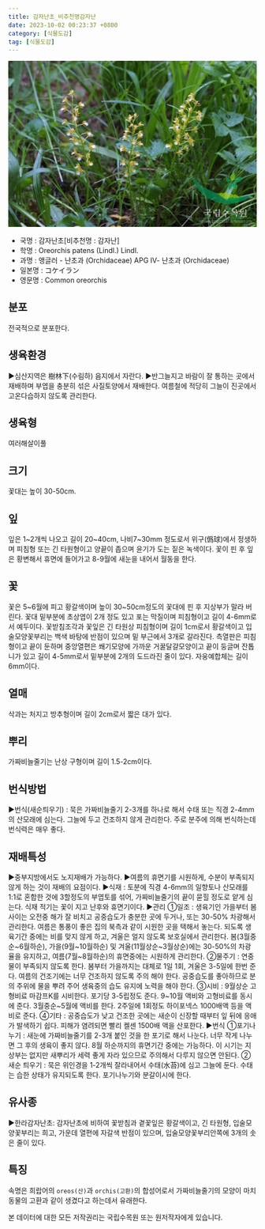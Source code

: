 ```yaml
---
title: 감자난초_비추천명감자난
date: 2023-10-02 00:23:37 +0800
category: [식물도감]
tag: [식물도감]
---
```




![감자난초[비추천명 : 감자난]](/assets/img/fileUpload/plants/basic/Orchidaceae/Oreorchis/6374/1_th2.JPG)
- 국명 : 감자난초[비추천명 : 감자난]
- 학명 : Oreorchis patens (Lindl.) Lindl.
- 과명 : 앵글러 - 난초과 (Orchidaceae) APG Ⅳ- 난초과 (Orchidaceae)
- 일본명 : コケイラン
- 영문명 : Common oreorchis


## 분포
전국적으로 분포한다.
## 생육환경
▶심산지역은 樹林下(수림하) 음지에서 자란다.
▶반그늘지고 바람이 잘 통하는 곳에서 재배하며 부엽을 충분히 섞은 사질토양에서 재배한다. 여름철에 적당히 그늘이 진곳에서 고온다습하지 않도록 관리한다.
## 생육형
여러해살이풀
## 크기
꽃대는 높이 30-50cm.
## 잎
잎은 1~2개씩 나오고 길이 20~40cm, 나비7~30mm 정도로서 위구(僞球)에서 정생하며 피침형 또는 긴 타원형이고 양끝이 좁으며 윤기가 도는 짙은 녹색이다. 꽃이 핀 후 잎은 황변해서 휴면에 들어가고 8-9월에 새눈을 내어서 월동을 한다.
## 꽃
꽃은 5~6월에 피고 황갈색이며 높이 30~50cm정도의 꽃대에 핀 후 지상부가 말라 버린다. 꽃대 밑부분에 초상엽이 2개 정도 있고 포는 막질이며 피침형이고 길이 4-6mm로서 예두이다. 꽃받침조각과 꽃잎은 긴 타원상 피침형이며 길이 1cm로서 황갈색이고 입술모양꽃부리는 백색 바탕에 반점이 있으며 밑 부근에서 3개로 갈라진다. 측열판은 피침형이고 끝이 둔하며 중앙열편은 쐐기모양에 가까운 거꿀달걀모양이고 끝이 둥글며 잔톱니가 있고 길이 4-5mm로서 밑부분에 2개의 도드라진 줄이 있다. 자웅예합체는 길이 6mm이다.
## 열매
삭과는 처지고 방추형이며 길이 2cm로서 짧은 대가 있다.
## 뿌리
가짜비늘줄기는 난상 구형이며 길이 1.5-2cm이다.
## 번식방법
▶번식(새순틔우기) : 묵은 가짜비늘줄기 2-3개를 하나로 해서 수태 또는 직경 2-4mm의 산모래에 심는다. 그늘에 두고 건조하지 않게 관리한다. 주로 분주에 의해 번식하는데 번식력은 매우 좋다.
## 재배특성
▶중부지방에서도 노지재배가 가능하다.
▶여름의 휴면기를 시원하게, 수분이 부족되지 않게 하는 것이 재배의 요점이다. 
▶식재 : 토분에 직경 4-6mm의 일향토나 산모래를 1:1로 혼합한 것에 3할정도의 부엽토를 섞어, 가짜비늘줄기의 끝이 묻힐 정도로 얕게 심는다. 식재 적기는 꽃이 지고 난후와 휴면기이다. 
▶관리  ①일조 : 생육기인 가을부터 봄 사이는 오전중 해가 잘 비치고 공중습도가 충분한 곳에 두거나, 또는 30-50% 차광해서 관리한다. 여름은 통풍이 좋은 집의 북측과 같이 시원한 곳을 택해서 놓는다. 되도록 생육기간 중에는 비를 맞지 않게 하고, 겨울은 얼지 않도록 보호실에서 관리한다. 봄(3월중순~6월하순), 가을(9월~10월하순) 및 겨울(11월상순~3월상순)에는 30-50%의 차광율을 유지하고, 여름(7월~8월하순)의 휴면중에는 시원하게 관리한다.
②물주기 : 연중 물이 부족되지 않도록 한다. 봄부터 가을까지는 대체로 1일 1회, 겨울은 3-5일에 한번 준다. 여름의 건조기에는 너무 건조하지 않도록 주의 해야 한다. 공중습도를 좋아하므로 분의 주위에 물을 뿌려 주어 생육중의 습도 유지에 노력을 해야 한다. ③시비 : 9월상순 고형비료 마감프K를 시비한다. 포기당 3-5립정도 준다. 9~10월 액비와 고형비료를 동시에 준다. 3월중순~5월에 액비를 한다. 2주일에 1회정도 하이포넥스 1000배액 등을 액비로 준다. ④기타 : 공중습도가 낮고 건조한 곳에는 새순이 신장할 때부터 잎 뒤에 응애가 발색하기 쉽다. 피해가 염려되면 빨리 켈센 1500배 액을 산포한다. 
▶번식  ①포기나누기 : 새눈에 가짜비늘줄기를 2-3개 붙인 것을 한 포기로 해서 나눈다. 너무 작게 나누면 그 후의 생육이 좋지 않다. 8월 하순까지의 휴면기간 중에는 가능하다. 이 시기는 지상부는 없지만 새뿌리가 세력 좋게 자라 있으므로 주의해서 다루지 않으면 안된다. ②새순 틔우기 : 묵은 위인경을 1-2개씩 잘라내어서 수태(水苔)에 심고 그늘에 둔다. 수태는 습한 상태가 유지되도록 한다. 포기나누기와 분갈이시에 한다.
## 유사종
▶한라감자난초: 감자난초에 비하여 꽃받침과 곁꽃잎은 황갈색이고, 긴 타원형, 입술모양꽃부리는 희고, 가운데 열편에 자갈색 반점이 있으며, 입술모양꽃부리안쪽에 3개의 솟은 줄이 있다.
## 특징
속명은 희랍어의 `oreos(산)`과 `orchis(고환)`의 합성어로서 가짜비늘줄기의 모양이 마치 동물의 고환과 같이 생겼다고 하는데서 유래한다.






본 데이터에 대한 모든 저작권리는 국립수목원 또는 원저작자에게 있습니다.
